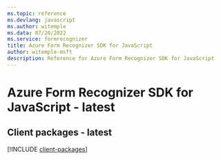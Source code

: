 ```yaml
---
ms.topic: reference
ms.devlang: javascript
ms.author: witemple
ms.data: 07/20/2022
ms.service: formrecognizer
title: Azure Form Recognizer SDK for JavaScript
author: witemple-msft
description: Reference for Azure Form Recognizer SDK for JavaScript
---
```

# Azure Form Recognizer SDK for JavaScript - latest

## Client packages - latest
[!INCLUDE [client-packages](form-recognizer-client-index.md)]

